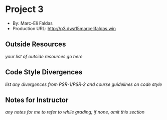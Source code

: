 # Project 3
+ By: Marc-Eli Faldas
+ Production URL: <http://p3.dwa15marcelifaldas.win>

## Outside Resources
*your list of outside resources go here*

## Code Style Divergences
*list any divergences from PSR-1/PSR-2 and course guidelines on code style*

## Notes for Instructor
*any notes for me to refer to while grading; if none, omit this section*
